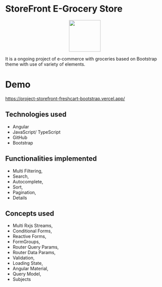# StoreFront E-Grocery Store
<div id="header" align="center">
  <img src="https://media.giphy.com/media/M9gbBd9nbDrOTu1Mqx/giphy.gif" width="100"/>
</div>

It is a ongoing project of e-commerce with groceries based on Bootstrap theme with use of variety of elements.

# Demo

https://project-storefront-freshcart-bootstrap.vercel.app/

## Technologies used

* Angular
* JavaScript/ TypeScript
* GitHub
* Bootstrap

## Functionalities implemented

* Multi Filtering,
* Search,
* Autocomplete,
* Sort,
* Pagination,
* Details

## Concepts used

* Multi Rxjs Streams,
* Conditional Forms,
* Reactive Forms, 
* FormGroups,
* Router Query Params,
* Router Data Params,
* Validation,
* Loading State,
* Angular Material,
* Query Model,
* Subjects
